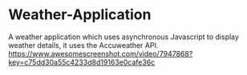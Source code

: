 # Weather-Application
A weather application which uses asynchronous Javascript to display weather details,  it uses the Accuweather API.
https://www.awesomescreenshot.com/video/7947868?key=c75dd30a55c4233d8d19163e0cafe36c
